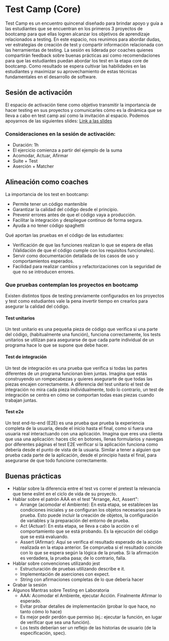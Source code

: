 
# Test Camp (Core)

Test Camp es un encuentro quincenal diseñado para brindar apoyo y guía a las estudiantes que se encuentran  en los primeros 3 proyectos de bootcamp para que ellas logren alcanzar los objetivos de aprendizaje relacionados a testing. En este espacio, nos reunimos para abordar dudas, ver estrategias de creación de test y compartir información relacionada con las herramientas de testing. La sesión es liderada por coaches quienes compartirán feedback sobre buenas prácticas así como recomendaciones para que las estudiantes puedan abordar los test en la etapa core de bootcamp. Como resultado se espera cultivar las habilidades en las estudiantes y maximizar su aprovechamiento de estas técnicas fundamentales en el desarrollo de software.

## Sesión de activación

El espacio de activación tiene como objetivo transmitir la importancia de hacer testing en sus proyectos y comunicarles cómo es la dinámica que se lleva a cabo en test camp así como la invitación al espacio. Podemos apoyarnos de las siguientes slides: [Link a las slides](https://docs.google.com/presentation/d/1Mvd8exSN7EmAg7Oi7xSL7xAEQJh98oJtBhnlnpQTAAU/edit?usp=sharing)

### Consideraciones en la sesión de activación:

- Duración: 1h
- El ejercicio comienza a partir del ejemplo de la suma
- Acomodar, Actuar, Afirmar
- Suite + Test
- Aserción + Matcher

## Alineación como coaches

La importancia de los test en bootcamp:
- Permite tener un código mantenible
- Garantizar la calidad del código desde el principio.
- Prevenir errores antes de que el código vaya a producción.
- Facilitar la integración y despliegue continuo de forma segura.
- Ayuda a no tener código spaghetti

Qué aportan las pruebas en el código de las estudiantes:
- Verificación de que las funciones realizan lo que se espera de ellas (Validación de que el código cumple con los requisitos funcionales).
- Servir como documentación detallada de los casos de uso y comportamientos esperados.
- Facilidad para realizar cambios y refactorizaciones con la seguridad de que no se introducen errores.

### Que pruebas contemplan los proyectos en bootcamp

Existen distintos tipos de testing previamente configurados en los proyectos y test como estudiantes vale la pena invertir tiempo en crearlos para asegurar la calidad del código.

#### Test unitarios

Un test unitario es una pequeña pieza de código que verifica si una parte del código, (habitualmente una función), funciona correctamente, los tests unitarios se utilizan para asegurarse de que cada parte individual de un programa hace lo que se supone que debe hacer.

#### Test de integración

Un test de integración es una prueba que verifica si todas las partes diferentes de un programa funcionan bien juntas. Imagina que estás construyendo un rompecabezas y quieres asegurarte de que todas las piezas encajen correctamente. A diferencia del test unitario el test de integración no mira cada pieza individualmente, todo lo contrario, un test de integración se centra en cómo se comportan todas esas piezas cuando trabajan juntas.

#### Test e2e

Un test end-to-end (E2E) es una prueba que prueba la experiencia completa de la usuaria, desde el inicio hasta el final, como si fuera una usuaria real interactuando con una aplicación. Imagina que eres una clienta que usa una aplicación: haces clic en botones, llenas formularios y navegas por diferentes páginas el test E2E verificar si la aplicación funciona como debería desde el punto de vista de la usuaria. Similar a tener a alguien que prueba cada parte de la aplicación, desde el principio hasta el final, para asegurarse de que todo funcione correctamente.

## Buenas prácticas

- Hablar sobre la diferencia entre el test vs correr el pretest la relevancia que tiene eslint en el ciclo de vida de su proyecto.
- Hablar sobre el patrón AAA en el test
"Arrange, Act, Assert":
  - Arrange (acomodar el Ambiente): En esta etapa, se establecen las condiciones iniciales y se configuran los objetos necesarios para la prueba. Esto puede incluir la creación de objetos, la configuración de variables y la preparación del entorno de prueba.
  - Act (Actuar): En esta etapa, se lleva a cabo la acción o el comportamiento que se está probando. Es la ejecución del código que se está evaluando.
  - Assert (Afirmar): Aquí se verifica el resultado esperado de la acción realizada en la etapa anterior. Se comprueba si el resultado coincide con lo que se espera según la lógica de la prueba. Si la afirmación es verdadera, la prueba pasa; de lo contrario, falla.
- Hablar sobre convenciones utilizando jest
  - Estructuración de pruebas utilizando describe e it.
  - Implementación de aserciones con expect.
  - String con afirmaciones completas de lo que debería hacer
- Grabar la sesión
- Algunos Mantras sobre Testing en Laboratoria
  - AAA: Acomodar el Ambiente, ejecutar Acción. Finalmente Afirmar lo esperado.
  - Evitar probar detalles de implementación (probar lo que hace, no tanto cómo lo hace)
  - Es mejor pedir perdón que permiso (ej.: ejecutar la función, en lugar de verificar que sea una función).
  - Los tests deberían ser un reflejo de las historias de usuario (de la especificación, spec).
